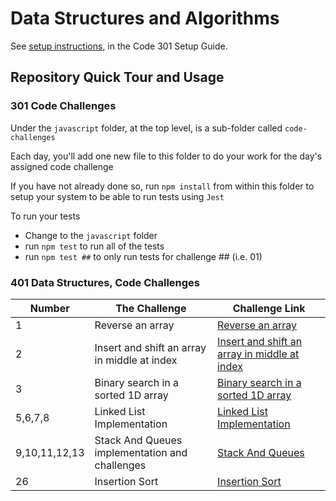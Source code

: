 # Data Structures and Algorithms

See [setup instructions](https://codefellows.github.io/setup-guide/code-301/3-code-challenges), in the Code 301 Setup Guide.

## Repository Quick Tour and Usage

### 301 Code Challenges

Under the `javascript` folder, at the top level, is a sub-folder called `code-challenges`

Each day, you'll add one new file to this folder to do your work for the day's assigned code challenge

If you have not already done so, run `npm install` from within this folder to setup your system to be able to run tests using `Jest`

To run your tests

- Change to the `javascript` folder
- run `npm test` to run all of the tests
- run `npm test ##` to only run tests for challenge ## (i.e. 01)

### 401 Data Structures, Code Challenges

| Number        | The Challenge                                  | Challenge Link                                                              |
| ------------- | ---------------------------------------------- | --------------------------------------------------------------------------- |
| 1             | Reverse an array                               | [Reverse an array](./java/Challenge1/README.md)                             |
| 2             | Insert and shift an array in middle at index   | [Insert and shift an array in middle at index](./java/Challenge1/README.md) |
| 3             | Binary search in a sorted 1D array             | [Binary search in a sorted 1D array](./java/Challenge3/README.md)           |
| 5,6,7,8       | Linked List Implementation                     | [Linked List Implementation](./java/linked-list-challenges/README.md)       |
| 9,10,11,12,13 | Stack And Queues implementation and challenges | [Stack And Queues](./java/stack-and-queue-challenges/README.md)             |
| 26            | Insertion Sort                                 | [Insertion Sort](./android/InsertionSort/README.md)               |
